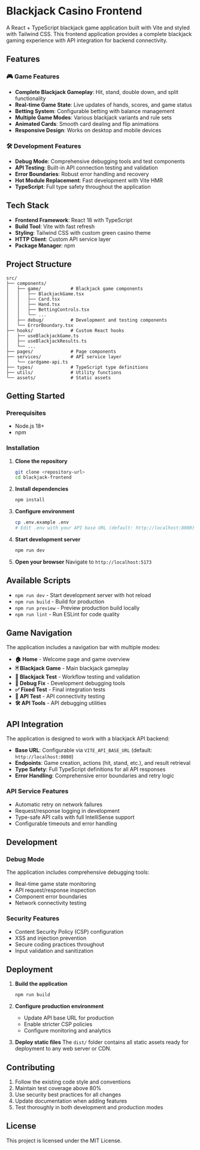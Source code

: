 # Blackjack Casino Frontend

A React + TypeScript blackjack game application built with Vite and styled with Tailwind CSS. This frontend application provides a complete blackjack gaming experience with API integration for backend connectivity.

## Features

### 🎮 Game Features
- **Complete Blackjack Gameplay**: Hit, stand, double down, and split functionality
- **Real-time Game State**: Live updates of hands, scores, and game status
- **Betting System**: Configurable betting with balance management
- **Multiple Game Modes**: Various blackjack variants and rule sets
- **Animated Cards**: Smooth card dealing and flip animations
- **Responsive Design**: Works on desktop and mobile devices

### 🛠️ Development Features
- **Debug Mode**: Comprehensive debugging tools and test components
- **API Testing**: Built-in API connection testing and validation
- **Error Boundaries**: Robust error handling and recovery
- **Hot Module Replacement**: Fast development with Vite HMR
- **TypeScript**: Full type safety throughout the application

## Tech Stack

- **Frontend Framework**: React 18 with TypeScript
- **Build Tool**: Vite with fast refresh
- **Styling**: Tailwind CSS with custom green casino theme
- **HTTP Client**: Custom API service layer
- **Package Manager**: npm

## Project Structure

```
src/
├── components/
│   ├── game/           # Blackjack game components
│   │   ├── BlackjackGame.tsx
│   │   ├── Card.tsx
│   │   ├── Hand.tsx
│   │   ├── BettingControls.tsx
│   │   └── ...
│   ├── debug/          # Development and testing components
│   └── ErrorBoundary.tsx
├── hooks/              # Custom React hooks
│   ├── useBlackjackGame.ts
│   ├── useBlackjackResults.ts
│   └── ...
├── pages/              # Page components
├── services/           # API service layer
│   └── cardgame-api.ts
├── types/              # TypeScript type definitions
├── utils/              # Utility functions
└── assets/             # Static assets
```

## Getting Started

### Prerequisites
- Node.js 18+ 
- npm

### Installation

1. **Clone the repository**
   ```bash
   git clone <repository-url>
   cd blackjack-frontend
   ```

2. **Install dependencies**
   ```bash
   npm install
   ```

3. **Configure environment**
   ```bash
   cp .env.example .env
   # Edit .env with your API base URL (default: http://localhost:8080)
   ```

4. **Start development server**
   ```bash
   npm run dev
   ```

5. **Open your browser**
   Navigate to `http://localhost:5173`

## Available Scripts

- `npm run dev` - Start development server with hot reload
- `npm run build` - Build for production
- `npm run preview` - Preview production build locally
- `npm run lint` - Run ESLint for code quality

## Game Navigation

The application includes a navigation bar with multiple modes:

- **🏠 Home** - Welcome page and game overview
- **🃏 Blackjack Game** - Main blackjack gameplay
- **🧪 Blackjack Test** - Workflow testing and validation
- **🔧 Debug Fix** - Development debugging tools
- **✅ Fixed Test** - Final integration tests
- **🔌 API Test** - API connectivity testing
- **🛠️ API Tools** - API debugging utilities

## API Integration

The application is designed to work with a blackjack API backend:

- **Base URL**: Configurable via `VITE_API_BASE_URL` (default: `http://localhost:8080`)
- **Endpoints**: Game creation, actions (hit, stand, etc.), and result retrieval
- **Type Safety**: Full TypeScript definitions for all API responses
- **Error Handling**: Comprehensive error boundaries and retry logic

### API Service Features
- Automatic retry on network failures
- Request/response logging in development
- Type-safe API calls with full IntelliSense support
- Configurable timeouts and error handling

## Development

### Debug Mode
The application includes comprehensive debugging tools:
- Real-time game state monitoring
- API request/response inspection
- Component error boundaries
- Network connectivity testing

### Security Features
- Content Security Policy (CSP) configuration
- XSS and injection prevention
- Secure coding practices throughout
- Input validation and sanitization

## Deployment

1. **Build the application**
   ```bash
   npm run build
   ```

2. **Configure production environment**
   - Update API base URL for production
   - Enable stricter CSP policies
   - Configure monitoring and analytics

3. **Deploy static files**
   The `dist/` folder contains all static assets ready for deployment to any web server or CDN.

## Contributing

1. Follow the existing code style and conventions
2. Maintain test coverage above 80%
3. Use security best practices for all changes
4. Update documentation when adding features
5. Test thoroughly in both development and production modes

## License

This project is licensed under the MIT License.
